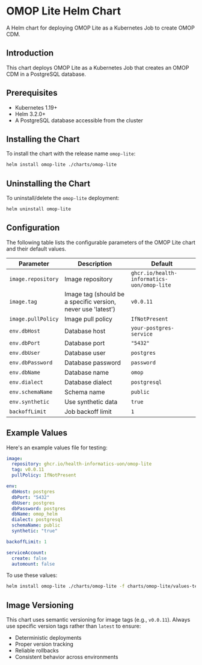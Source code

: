 # OMOP Lite Helm Chart

A Helm chart for deploying OMOP Lite as a Kubernetes Job to create OMOP CDM.

## Introduction

This chart deploys OMOP Lite as a Kubernetes Job that creates an OMOP CDM in a PostgreSQL database.

## Prerequisites

- Kubernetes 1.19+
- Helm 3.2.0+
- A PostgreSQL database accessible from the cluster

## Installing the Chart

To install the chart with the release name `omop-lite`:

```bash
helm install omop-lite ./charts/omop-lite
```

## Uninstalling the Chart

To uninstall/delete the `omop-lite` deployment:

```bash
helm uninstall omop-lite
```

## Configuration

The following table lists the configurable parameters of the OMOP Lite chart and their default values.

| Parameter | Description | Default |
|-----------|-------------|---------|
| `image.repository` | Image repository | `ghcr.io/health-informatics-uon/omop-lite` |
| `image.tag` | Image tag (should be a specific version, never use 'latest') | `v0.0.11` |
| `image.pullPolicy` | Image pull policy | `IfNotPresent` |
| `env.dbHost` | Database host | `your-postgres-service` |
| `env.dbPort` | Database port | `"5432"` |
| `env.dbUser` | Database user | `postgres` |
| `env.dbPassword` | Database password | `password` |
| `env.dbName` | Database name | `omop` |
| `env.dialect` | Database dialect | `postgresql` |
| `env.schemaName` | Schema name | `public` |
| `env.synthetic` | Use synthetic data | `true` |
| `backoffLimit` | Job backoff limit | `1` |

## Example Values

Here's an example values file for testing:

```yaml
image:
  repository: ghcr.io/health-informatics-uon/omop-lite
  tag: v0.0.11
  pullPolicy: IfNotPresent

env:
  dbHost: postgres
  dbPort: "5432"
  dbUser: postgres
  dbPassword: postgres
  dbName: omop_helm
  dialect: postgresql
  schemaName: public
  synthetic: "true"

backoffLimit: 1

serviceAccount:
  create: false
  automount: false
```

To use these values:

```bash
helm install omop-lite ./charts/omop-lite -f charts/omop-lite/values-test.yaml -n shared
```

## Image Versioning

This chart uses semantic versioning for image tags (e.g., `v0.0.11`). Always use specific version tags rather than `latest` to ensure:
- Deterministic deployments
- Proper version tracking
- Reliable rollbacks
- Consistent behavior across environments 